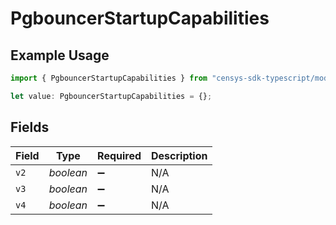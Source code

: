# PgbouncerStartupCapabilities

## Example Usage

```typescript
import { PgbouncerStartupCapabilities } from "censys-sdk-typescript/models/components";

let value: PgbouncerStartupCapabilities = {};
```

## Fields

| Field              | Type               | Required           | Description        |
| ------------------ | ------------------ | ------------------ | ------------------ |
| `v2`               | *boolean*          | :heavy_minus_sign: | N/A                |
| `v3`               | *boolean*          | :heavy_minus_sign: | N/A                |
| `v4`               | *boolean*          | :heavy_minus_sign: | N/A                |
